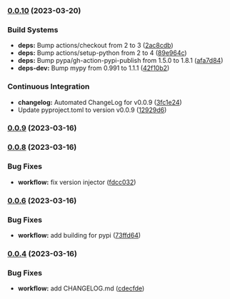 ### [0.0.10](https://github.com/dbmurphy/SchemaAlterRulesEngine/compare/v0.0.9...v0.0.10) (2023-03-20)


### Build Systems

* **deps:** Bump actions/checkout from 2 to 3 ([2ac8cdb](https://github.com/dbmurphy/SchemaAlterRulesEngine/commit/2ac8cdbbbed2f66d9abb576df441ba4728b20b7b))
* **deps:** Bump actions/setup-python from 2 to 4 ([89e964c](https://github.com/dbmurphy/SchemaAlterRulesEngine/commit/89e964cf354a04bca359c03aed26ee5c2c0dbd3d))
* **deps:** Bump pypa/gh-action-pypi-publish from 1.5.0 to 1.8.1 ([afa7d84](https://github.com/dbmurphy/SchemaAlterRulesEngine/commit/afa7d84ec8fdef202255f059d078eb6e91494e1c))
* **deps-dev:** Bump mypy from 0.991 to 1.1.1 ([42f10b2](https://github.com/dbmurphy/SchemaAlterRulesEngine/commit/42f10b255b50a8e9dc83c0c9dc48146506ba44bc))


### Continuous Integration

* **changelog:** Automated ChangeLog for v0.0.9 ([3fc1e24](https://github.com/dbmurphy/SchemaAlterRulesEngine/commit/3fc1e2432f581c0abac7cb0ccf19896164cdfeca))
* Update pyproject.toml to version v0.0.9 ([12929d6](https://github.com/dbmurphy/SchemaAlterRulesEngine/commit/12929d6db500ae81729d9026fa5d9d4217abfdc1))


### [0.0.9](https://github.com/dbmurphy/SchemaAlterRulesEngine/compare/v0.0.8...v0.0.9) (2023-03-16)


### [0.0.8](https://github.com/dbmurphy/SchemaAlterRulesEngine/compare/v0.0.7...v0.0.8) (2023-03-16)


### Bug Fixes

* **workflow:** fix version injector ([fdcc032](https://github.com/dbmurphy/SchemaAlterRulesEngine/commit/fdcc0321b55b9e3e2942a2b7b0f1ebef9b2acaab))


### [0.0.6](https://github.com/dbmurphy/SchemaAlterRulesEngine/compare/v0.0.5...v0.0.6) (2023-03-16)


### Bug Fixes

* **workflow:** add building for pypi ([73ffd64](https://github.com/dbmurphy/SchemaAlterRulesEngine/commit/73ffd64b48974e8bed0ec4dfa9f65a83910602fb))


### [0.0.4](https://github.com/dbmurphy/SchemaAlterRulesEngine/compare/v0.0.3...v0.0.4) (2023-03-16)


### Bug Fixes

* **workflow:** add CHANGELOG.md ([cdecfde](https://github.com/dbmurphy/SchemaAlterRulesEngine/commit/cdecfdec9544cb296bca9048cff425ab77ae3d63))


